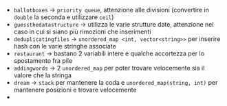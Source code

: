 * `ballotboxes` -> `priority queue`, attenzione alle divisioni (convertire in `double` la seconda e utilizzare `ceil`)
* `guessthedatastructure` -> utilizza le varie strutture date, attenzione nel caso in cui si siano più rimozioni che inserimenti
* `deduplicatingfiles` -> `unordered_map <int, vector<string>>` per inserire hash con le varie stringhe associate
* `restaurant` -> bastano 2 variabili intere e qualche accortezza per lo spostamento fra pile
* `addingwords` -> 2 `unordered_map` per poter trovare velocemente sia il valore che la stringa
* `dream` -> `stack` per mantenere la coda e `unordered_map(string, int)` per mantenere posizioni e trovare velocemente
* 